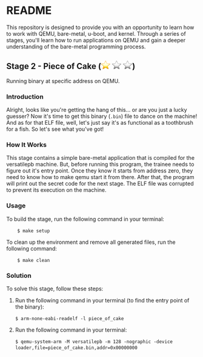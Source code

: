 # README

This repository is designed to provide you with an opportunity to learn how to work with QEMU, bare-metal, u-boot, and kernel. Through a series of stages, you'll learn how to run applications on QEMU and gain a deeper understanding of the bare-metal programming process.

## Stage 2 - Piece of Cake (![](../../resources/star.png) ![](../../resources/bstar.png) ![](../../resources/bstar.png))

Running binary at specific address on QEMU.

### Introduction

Alright, looks like you're getting the hang of this... or are you just a lucky guesser?
Now it's time to get this binary (`.bin`) file to dance on the machine!
And as for that ELF file, well, let's just say it's as functional as a toothbrush for a fish.
So let's see what you've got!

### How It Works

This stage contains a simple bare-metal application that is compiled for the versatilepb machine. But, before running this program, the trainee needs to figure out it's entry point. Once they know it starts from address zero, they need to know how to make qemu start it from there. After that, the program will print out the secret code for the next stage. The ELF file was corrupted to prevent its execution on the machine.

### Usage

To build the stage, run the following command in your terminal:
```
    $ make setup
```

To clean up the environment and remove all generated files, run the following command:
```
    $ make clean
```

### Solution

To solve this stage, follow these steps:

1. Run the following command in your terminal (to find the entry point of the binary):

    ```
    $ arm-none-eabi-readelf -l piece_of_cake
    ```

2. Run the following command in your terminal:

    ```
    $ qemu-system-arm -M versatilepb -m 128 -nographic -device loader,file=piece_of_cake.bin,addr=0x00000000
    ```
